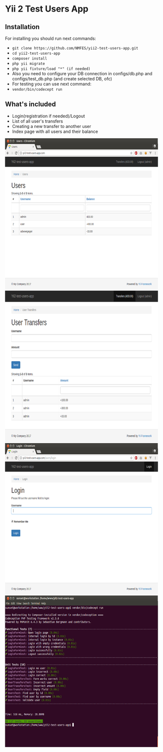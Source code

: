 # Yii 2 Test Users App

## Installation

For installing you should run next commands:

* `git clone https://github.com/NMFES/yii2-test-users-app.git`
* `cd yii2-test-users-app`
* `composer install`
* `php yii migrate`
* `php yii fixture/load "*" (if needed)`
* Also you need to configure your DB connection in configs/db.php and configs/test_db.php (and create selected DB, ofc)
* For testing you can use next command:
* `vendor/bin/codecept run`

## What's included

* Login(registration if needed)/Logout
* List of all user's transfers
* Creating a new transfer to another user
* Index page with all users and their balance

<img src="https://raw.githubusercontent.com/NMFES/yii2-test-users-app/master/web/img/1.png" height="500">
<img src="https://raw.githubusercontent.com/NMFES/yii2-test-users-app/master/web/img/2.png" height="500">
<img src="https://raw.githubusercontent.com/NMFES/yii2-test-users-app/master/web/img/3.png" height="500">
<img src="https://raw.githubusercontent.com/NMFES/yii2-test-users-app/master/web/img/4.png" height="500">
